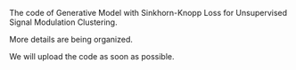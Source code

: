 The code of Generative Model with Sinkhorn-Knopp Loss for Unsupervised Signal Modulation Clustering.

More details are being organized.

We will upload the code as soon as possible.
